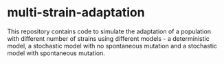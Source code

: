 # multi-strain-adaptation
This repository contains code to simulate the adaptation of a population with different number of strains using different models - a deterministic model, a stochastic model with no spontaneous mutation and a stochastic model with spontaneous mutation.
